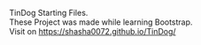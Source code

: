 TinDog Starting Files.
<br>
These Project was made while learning Bootstrap.
<br>
Visit on <a href="https://shasha0072.github.io/TinDog/">https://shasha0072.github.io/TinDog/</a>
